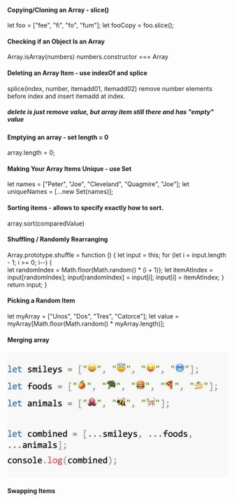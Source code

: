 #### Copying/Cloning an Array - slice()
let foo = ["fee", "fi", "fo", "fum"];
let fooCopy = foo.slice();

#### Checking if an Object Is an Array
Array.isArray(numbers)
numbers.constructor === Array

#### Deleting an Array Item - use indexOf and splice
splice(index, number, itemadd01, itemadd02)
remove number elements before index and insert itemadd at index.

##### delete is just remove value, but array item still there and has "empty" value

#### Emptying an array - set length = 0
array.length = 0;

#### Making Your Array Items Unique - use Set
let names = ["Peter", "Joe", "Cleveland", "Quagmire", "Joe"];
let uniqueNames = [...new Set(names)];

#### Sorting items - allows to specify exactly how to sort.
array.sort(comparedValue)

#### Shuffling / Randomly Rearranging
Array.prototype.shuffle = function () {
let input = this;
for (let i = input.length - 1; i >= 0; i--) {   
    let randomIndex = Math.floor(Math.random() * (i + 1));
    let itemAtIndex = input[randomIndex];
    input[randomIndex] = input[i];
    input[i] = itemAtIndex;
}
return input;
}

#### Picking a Random Item
let myArray = ["Unos", "Dos", "Tres", "Catorce"];
let value = myArray[Math.floor(Math.random() * myArray.length)];

#### Merging array
![alt text](./Images/image-8.png)

#### Swapping Items
